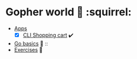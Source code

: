 # Gopher world :panda_face: :squirrel:

- [Apps](apps/)
  - [x] [CLI Shopping cart](apps/shopping-cli) :heavy_check_mark:
  
- [Go basics](basics) :book: ::
- [Exercises](exercises) :muscle: